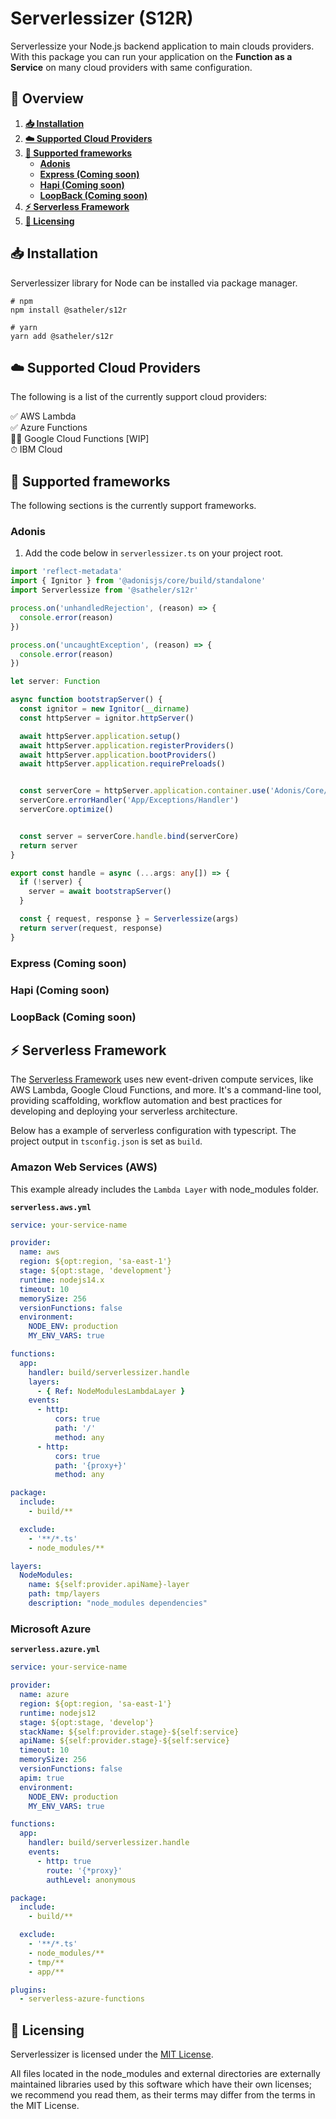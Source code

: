 # Serverlessizer (S12R)

Serverlessize your Node.js backend application to main clouds providers. With this package you can run your application on the **Function as a Service** on many cloud providers with same configuration.

## 📑 Overview

1. **[📥 Installation](#-installation)**
2. **[☁️ Supported Cloud Providers](#%EF%B8%8F-supported-cloud-providers)**
3. **[🧩 Supported frameworks](#supported-frameworks)**
   - **[Adonis](#adonis)**
   - **[Express (Coming soon)](#express-coming-soon)**
   - **[Hapi (Coming soon)](#hapi-coming-soon)**
   - **[LoopBack (Coming soon)](#loopback-coming-soon)**
4. **[⚡️ Serverless Framework](#%EF%B8%8F-serverless-framework)**
5. **[📜 Licensing](#-licensing)**

## 📥 Installation

Serverlessizer library for Node can be installed via package manager.

```console
# npm
npm install @satheler/s12r

# yarn
yarn add @satheler/s12r
```

## ☁️ Supported Cloud Providers

The following is a list of the currently support cloud providers:

✅ AWS Lambda  
✅ Azure Functions  
🧑‍💻 Google Cloud Functions [WIP]  
⏱ IBM Cloud

## 🧩 Supported frameworks

The following sections is the currently support frameworks.

### Adonis

1. Add the code below in `serverlessizer.ts` on your project root.

```typescript
import 'reflect-metadata'
import { Ignitor } from '@adonisjs/core/build/standalone'
import Serverlessize from '@satheler/s12r'

process.on('unhandledRejection', (reason) => {
  console.error(reason)
})

process.on('uncaughtException', (reason) => {
  console.error(reason)
})

let server: Function

async function bootstrapServer() {
  const ignitor = new Ignitor(__dirname)
  const httpServer = ignitor.httpServer()

  await httpServer.application.setup()
  await httpServer.application.registerProviders()
  await httpServer.application.bootProviders()
  await httpServer.application.requirePreloads()


  const serverCore = httpServer.application.container.use('Adonis/Core/Server')
  serverCore.errorHandler('App/Exceptions/Handler')
  serverCore.optimize()


  const server = serverCore.handle.bind(serverCore)
  return server
}

export const handle = async (...args: any[]) => {
  if (!server) {
    server = await bootstrapServer()
  }

  const { request, response } = Serverlessize(args)
  return server(request, response)
}
```

### Express (Coming soon)

### Hapi (Coming soon)

### LoopBack (Coming soon)

## ⚡️ Serverless Framework

The [Serverless Framework](https://www.serverless.com) uses new event-driven compute services, like AWS Lambda, Google Cloud Functions, and more. It's a command-line tool, providing scaffolding, workflow automation and best practices for developing and deploying your serverless architecture.

Below has a example of serverless configuration with typescript. The project output in `tsconfig.json` is set as `build`.

### Amazon Web Services (AWS)

This example already includes the `Lambda Layer` with node_modules folder.

**`serverless.aws.yml`**

```yaml
service: your-service-name

provider:
  name: aws
  region: ${opt:region, 'sa-east-1'}
  stage: ${opt:stage, 'development'}
  runtime: nodejs14.x
  timeout: 10
  memorySize: 256
  versionFunctions: false
  environment:
    NODE_ENV: production
    MY_ENV_VARS: true

functions:
  app:
    handler: build/serverlessizer.handle
    layers:
      - { Ref: NodeModulesLambdaLayer }
    events:
      - http:
          cors: true
          path: '/'
          method: any
      - http:
          cors: true
          path: '{proxy+}'
          method: any

package:
  include:
    - build/**

  exclude:
    - '**/*.ts'
    - node_modules/**

layers:
  NodeModules:
    name: ${self:provider.apiName}-layer
    path: tmp/layers
    description: "node_modules dependencies"
```

### Microsoft Azure

**`serverless.azure.yml`**

```yaml
service: your-service-name

provider:
  name: azure
  region: ${opt:region, 'sa-east-1'}
  runtime: nodejs12
  stage: ${opt:stage, 'develop'}
  stackName: ${self:provider.stage}-${self:service}
  apiName: ${self:provider.stage}-${self:service}
  timeout: 10
  memorySize: 256
  versionFunctions: false
  apim: true
  environment:
    NODE_ENV: production
    MY_ENV_VARS: true

functions:
  app:
    handler: build/serverlessizer.handle
    events:
      - http: true
        route: '{*proxy}'
        authLevel: anonymous

package:
  include:
    - build/**

  exclude:
    - '**/*.ts'
    - node_modules/**
    - tmp/**
    - app/**

plugins:
  - serverless-azure-functions
```

## 📜 Licensing

Serverlessizer is licensed under the [MIT License](./LICENSE).

All files located in the node_modules and external directories are externally maintained libraries used by this software which have their own licenses; we recommend you read them, as their terms may differ from the terms in the MIT License.
